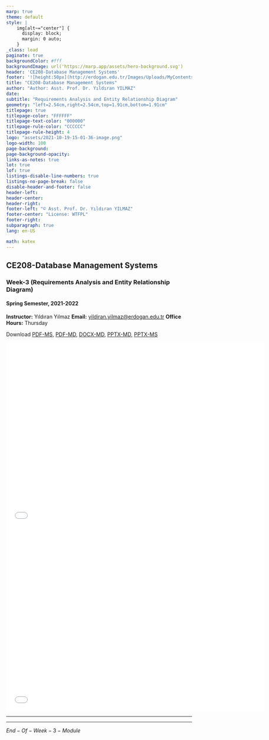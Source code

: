 ```yaml
---
marp: true
theme: default
style: |
    img[alt~="center"] {
      display: block;
      margin: 0 auto;
    }
_class: lead
paginate: true
backgroundColor: #fff
backgroundImage: url('https://marp.app/assets/hero-background.svg')
header: 'CE208-Database Management Systems'
footer: '![height:50px](http://erdogan.edu.tr/Images/Uploads/MyContents/L_379-20170718142719217230.jpg) RTEU CE208 Week-3'
title: "CE208-Database Management Systems"
author: "Author: Asst. Prof. Dr. Yıldıran YILMAZ"
date:
subtitle: "Requirements Analysis and Entity Relationship Diagram"
geometry: "left=2.54cm,right=2.54cm,top=1.91cm,bottom=1.91cm"
titlepage: true
titlepage-color: "FFFFFF"
titlepage-text-color: "000000"
titlepage-rule-color: "CCCCCC"
titlepage-rule-height: 4
logo: "assets/2021-10-19-15-01-36-image.png"
logo-width: 100 
page-background:
page-background-opacity:
links-as-notes: true
lot: true
lof: true
listings-disable-line-numbers: true
listings-no-page-break: false
disable-header-and-footer: false
header-left:
header-center:
header-right:
footer-left: "© Asst. Prof. Dr. Yıldıran YILMAZ"
footer-center: "License: WTFPL"
footer-right:
subparagraph: true
lang: en-US 

math: katex
---
```


<!-- _backgroundColor: aquq -->

<!-- _color: orange -->

<!-- paginate: false -->

## CE208-Database Management Systems

### Week-3 (Requirements Analysis and Entity Relationship Diagram)

#### Spring Semester, 2021-2022

**Instructor:**  Yıldıran Yılmaz
**Email:** yildiran.yilmaz@erdogan.edu.tr
**Office Hours:**  Thursday

Download [PDF-MS](../files/week-3.pdf), [PDF-MD](week-3.tr.md_slide.pdf), [DOCX-MD](week-3.tr.md_word.docx), [PPTX-MD](week-3.tr.md_slide.pptx), [PPTX-MS](../files/week-3.pptx)

<iframe width=700, height=500 frameBorder=0 src="../files/week-3.pdf"></iframe>
<iframe width=700, height=500 frameBorder=0 src="../week-3.tr.md_slide.html"></iframe>

---

<!-- paginate: true -->


---

$End-Of-Week-3-Module$
